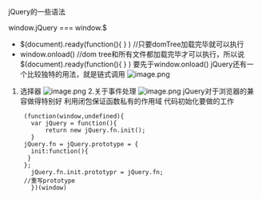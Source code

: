 jQuery的一些语法

window.jQuery === window.$

* \$(document).ready(function(){   } )  //只要domTree加载完毕就可以执行
* window.onload() //dom tree和所有文件都加载完毕才可以执行，所以说$(document).ready(function(){   } ) 要先于window.onload()
jQuery还有一个比较独特的用法，就是链式调用
![image.png](https://upload-images.jianshu.io/upload_images/7728915-30c9f2863be15bd8.png?imageMogr2/auto-orient/strip%7CimageView2/2/w/1240)
1. 选择器
![image.png](https://upload-images.jianshu.io/upload_images/7728915-edb29bd217d263c7.png?imageMogr2/auto-orient/strip%7CimageView2/2/w/1240)
2.关于事件处理
![image.png](https://upload-images.jianshu.io/upload_images/7728915-f44ac39d2103c2e1.png?imageMogr2/auto-orient/strip%7CimageView2/2/w/1240)
jQuery对于浏览器的兼容做得特别好
利用闭包保证函数私有的作用域
代码初始化要做的工作

        (function(window,undefined){
          var jQuery = function(){
              return new jQuery.fn.init();
          }
        jQuery.fn = jQuery.prototype = {
          init:function(){
         }
        };
          jQuery.fn.init.prototypr = jQuery.fn;
        //重写prototype
          })(window)